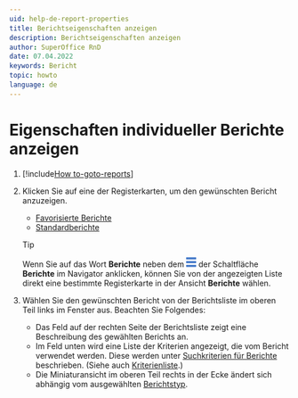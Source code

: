```yaml
---
uid: help-de-report-properties
title: Berichtseigenschaften anzeigen
description: Berichtseigenschaften anzeigen
author: SuperOffice RnD
date: 07.04.2022
keywords: Bericht
topic: howto
language: de
---
```


# Eigenschaften individueller Berichte anzeigen

1. [!include[How to-goto-reports](includes/goto-reports.md)]

1. Klicken Sie auf eine der Registerkarten, um den gewünschten Bericht anzuzeigen.

    * [Favorisierte Berichte][5]
    * [Standardberichte][1]

    > [!TIP]
    > Wenn Sie auf das Wort **Berichte** neben dem ![Symbol][img1] der Schaltfläche **Berichte** im Navigator anklicken, können Sie von der angezeigten Liste direkt eine bestimmte Registerkarte in der Ansicht **Berichte** wählen.

1. Wählen Sie den gewünschten Bericht von der Berichtsliste im oberen Teil links im Fenster aus. Beachten Sie Folgendes:

    * Das Feld auf der rechten Seite der Berichtsliste zeigt eine Beschreibung des gewählten Berichts an.
    * Im Feld unten wird eine Liste der Kriterien angezeigt, die vom Bericht verwendet werden. Diese werden unter [Suchkriterien für Berichte][2] beschrieben. (Siehe auch [Kriterienliste][3].)
    * Die Miniaturansicht im oberen Teil rechts in der Ecke ändert sich abhängig vom ausgewählten [Berichtstyp][4].

<!-- Referenced links -->
[1]: standard-reports.md#type
[2]: search-criteria/index.md
[3]: screen/index.md#criteria
[4]: index.md#types
[5]: favorites/index.md

<!-- Referenced images -->
[img1]: ../../../../common/icons/nav-dropdown-report.png

